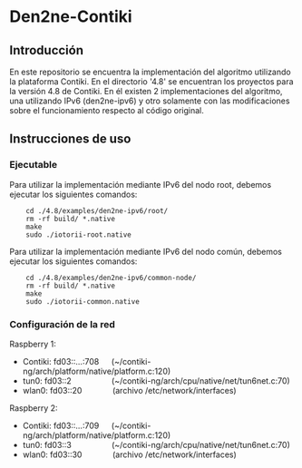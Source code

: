 Den2ne-Contiki
==========================

## Introducción

En este repositorio se encuentra la implementación del algoritmo utilizando la plataforma Contiki. En el directorio '4.8' se encuentran los proyectos para la versión 4.8 de Contiki. En él existen 2 implementaciones del algoritmo, una utilizando IPv6 (den2ne-ipv6) y otro solamente con las modificaciones sobre el funcionamiento respecto al código original.


## Instrucciones de uso

### Ejecutable

Para utilizar la implementación mediante IPv6 del nodo root, debemos ejecutar los siguientes comandos:

        cd ./4.8/examples/den2ne-ipv6/root/
        rm -rf build/ *.native
        make
        sudo ./iotorii-root.native

Para utilizar la implementación mediante IPv6 del nodo común, debemos ejecutar los siguientes comandos:

        cd ./4.8/examples/den2ne-ipv6/common-node/
        rm -rf build/ *.native
        make
        sudo ./iotorii-common.native

### Configuración de la red

Raspberry 1: 
- Contiki: fd03::…:708   &emsp; (~/contiki-ng/arch/platform/native/platform.c:120)
- tun0: fd03::2          &emsp;&emsp;&emsp;&emsp;&ensp; (~/contiki-ng/arch/cpu/native/net/tun6net.c:70)
- wlan0: fd03::20        &emsp;&emsp;&emsp;&nbsp; (archivo /etc/network/interfaces)

Raspberry 2: 
- Contiki: fd03::…:709   &emsp; (~/contiki-ng/arch/platform/native/platform.c:120)
- tun0: fd03::3          &emsp;&emsp;&emsp;&emsp;&ensp; (~/contiki-ng/arch/cpu/native/net/tun6net.c:70)
- wlan0: fd03::30        &emsp;&emsp;&emsp;&nbsp; (archivo /etc/network/interfaces)
